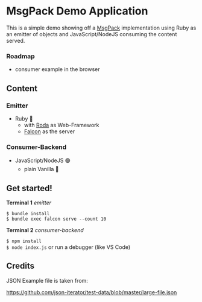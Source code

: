# MsgPack Demo Application

This is a simple demo showing off a [MsgPack](https://msgpack.org) implementation using Ruby as an emitter of objects and JavaScript/NodeJS consuming the content served.

### Roadmap

- consumer example in the browser

## Content

### Emitter

- Ruby 💎
  - with [Roda](https://github.com/jeremyevans/roda) as Web-Framework
  - [Falcon](https://github.com/socketry/falcon) as the server

### Consumer-Backend

- JavaScript/NodeJS 🟢
  - plain Vanilla 🍦

## Get started!

**Terminal 1** *emitter*

`$ bundle install`  
`$ bundle exec falcon serve --count 10`

**Terminal 2** *consumer-backend*

`$ npm install`  
`$ node index.js` or run a debugger (like VS Code)

## Credits

JSON Example file is taken from:

https://github.com/json-iterator/test-data/blob/master/large-file.json
